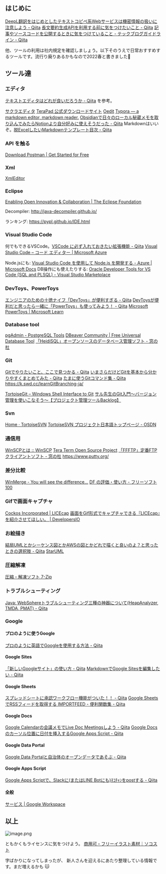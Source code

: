 ## はじめに

[DeepL翻訳をはじめとしたテキストコピペ系Webサービスは機密情報の扱いに注意しよう - Qiita](https://qiita.com/jnchito/items/5667091e00cdf38d299a)
[長文要約生成APIを利用する前に気をつけたいこと - Qiita](https://qiita.com/autotaker1984/items/523edf4fdc80a835028c)
[記事やソースコードを公開するときに気をつけていること - テックブログガイドライン - Qiita](https://qiita.com/e99h2121/items/f580aa695bdd58dd80bc)

他、ツールの利用は社内規定を確認しましょう。以下そのうえで日常おすすめするツールです。流行り廃りあるかもなので2022春と書きました:cherry_blossom: 

## ツール達
### エディタ
[テキストエディタはどれが良いだろうか - Qiita](https://qiita.com/aki72/items/b21dc68f8b5d016791b6) を参考。

[サクラエディタ](https://sakura-editor.github.io/)
[TeraPad 公式ダウンロードサイト](https://tera-net.com/library/tpad.html)
[Oedit](http://www.hi-ho.ne.jp/a_ogawa/oedit/)
[Typora — a markdown editor, markdown reader.](https://typora.io/)
[Obsidianで日々のローカル秘蔵メモを取り込んでみたらNotionより自分好みに使えそうだった - Qiita](https://qiita.com/e99h2121/items/8d4bf44c1dfcd2a4f0ec)
Markdownはいいぞ。[脱ExcelしたいMarkdownテンプレート目次 - Qiita](https://qiita.com/e99h2121/items/97168cad64ff40afb77d)

### API を触る

[Download Postman | Get Started for Free](https://www.postman.com/downloads/)


### Xml
[XmlEditor](http://www.xmleditor.jp/)

### Eclipse

[Enabling Open Innovation & Collaboration | The Eclipse Foundation](https://www.eclipse.org/)

Decompiler: http://java-decompiler.github.io/

ランキング: https://pypl.github.io/IDE.html


### Visual Studio Code

何でもできるVSCode。[VSCode に必ず入れておきたい拡張機能 - Qiita](https://qiita.com/ucan-lab/items/e85931bf8276da43cc97)
[Visual Studio Code – コード エディター | Microsoft Azure](https://azure.microsoft.com/ja-jp/products/visual-studio-code/)

Node.jsにも: [Visual Studio Code を使用して Node.js を開発する - Azure | Microsoft Docs](https://docs.microsoft.com/ja-jp/azure/developer/javascript/how-to/with-visual-studio-code/install-run-debug-nodejs)
DB操作にも使えたりする: [Oracle Developer Tools for VS Code (SQL and PLSQL) - Visual Studio Marketplace](https://marketplace.visualstudio.com/items?itemName=Oracle.oracledevtools)

### DevToys、PowerToys

[エンジニアのための十徳ナイフ「DevToys」が便利すぎる - Qiita](https://qiita.com/danishi/items/2de6a4ab028d27a8f4ab)
[DevToysが便利だと思ったら一緒に「PowerToys」も使ってみよう！ - Qiita](https://qiita.com/ichii731/items/7db600158a858b12fb9c)
[Microsoft PowerToys | Microsoft Learn](https://learn.microsoft.com/ja-jp/windows/powertoys/)

### Database tool

[pgAdmin - PostgreSQL Tools](https://www.pgadmin.org/)
[DBeaver Community | Free Universal Database Tool](https://dbeaver.io/)
[「HeidiSQL」オープンソースのデータベース管理ソフト - 窓の杜](https://forest.watch.impress.co.jp/library/software/heidisql/)

### Git

[Gitでやりたいこと、ここで見つかる - Qiita](https://qiita.com/shimotaroo/items/b73d896ace10894fd290)
[いまさらだけどGitを基本から分かりやすくまとめてみた - Qiita](https://qiita.com/gold-kou/items/7f6a3b46e2781b0dd4a0)
[たまに使うGitコマンド集 - Qiita](https://qiita.com/goamix/items/d910871db4b53d77bffe)
https://k.swd.cc/learnGitBranching-ja/

[TortoiseGit – Windows Shell Interface to Git](https://tortoisegit.org/)
[サル先生のGit入門〜バージョン管理を使いこなそう〜【プロジェクト管理ツールBacklog】](https://backlog.com/ja/git-tutorial/)


### Svn

[Home · TortoiseSVN](https://tortoisesvn.net/)
[TortoiseSVN プロジェクト日本語トップページ - OSDN](https://ja.osdn.net/projects/tortoisesvn/)

### 通信用

[WinSCPとは :: WinSCP](https://winscp.net/eng/docs/lang:jp)
[Tera Term Open Source Project](https://ttssh2.osdn.jp/)
[「FFFTP」定番FTPクライアントソフト - 窓の杜](https://forest.watch.impress.co.jp/library/software/ffftp/)
https://www.putty.org/

### 差分比較

[WinMerge - You will see the difference…](https://winmerge.org/?lang=ja)
[DF の評価・使い方 - フリーソフト100](https://freesoft-100.com/review/df.php)

### Gifで画面キャプチャ

[Cockos Incorporated | LICEcap](https://www.cockos.com/licecap/)
[画面をGif形式でキャプチャできる『LICEcap』を紹介させてほしい。 | DevelopersIO](https://dev.classmethod.jp/articles/introduce-licecap/)


### お絵描き

[結局UMLとかシーケンス図とかAWSの図とかどれで描くと良いのよ？と思ったときの選択肢 - Qiita](https://qiita.com/e99h2121/items/eaca084ae7b0488ab686)
[StarUML](https://staruml.io/)

### 圧縮解凍
[圧縮・解凍ソフト 7-Zip](https://sevenzip.osdn.jp/)


### トラブルシューティング
[Java: WebSphereトラブルシューティング三種の神器について(HeapAnalyzer, TMDA, PMAT) - Qiita](https://qiita.com/flyaway/items/19248079534af8dd1ab6)

### Google 

#### プロのように使うGoogle
[プロのように英語でGoogleを使用する方法 - Qiita](https://qiita.com/chau_y/items/6b1bbf3c5217976856cc)

#### Google Sites
[「新しいGoogleサイト」の使い方 - Qiita](https://qiita.com/kaerunoko/items/f913bcb9c59e59779edf)
[MarkdownでGoogle Sitesを編集したい - Qiita](https://qiita.com/e99h2121/items/ec930490de27cb9edf8b)

#### Google Sheets
[スプレッドシートに承認ワークフロー機能がついた！！ - Qiita](https://qiita.com/Hokuto-Niimura/items/5d74b1c782de6a592b7e)
[Google SheetsでRSSフィードを取得する IMPORTFEED - 便利関数集 - Qiita](https://qiita.com/e99h2121/items/85cd6de74aaa763d8472)


#### Google Docs
[Google Calendarの会議メモでLive Doc Meetingsしよう - Qiita](https://qiita.com/e99h2121/items/6a1912c5c7f6c3d2bc2d)
[Google Docsのカーソル位置に日付を挿入するGoogle Apps Script - Qiita](https://qiita.com/e99h2121/items/d6e4e84afa2e1f2f0dd2)

#### Google Data Portal
[Google Data Portalと自治体のオープンデータであそぶ - Qiita](https://qiita.com/e99h2121/items/1b53a6f5dca2cef6ac23)

#### Google Apps Script

[Google Apps Scriptで、Slackに(またはLINE Botにも)ﾈｺﾁｬﾝをpostする - Qiita](https://qiita.com/e99h2121/items/56b9d7a9db88e0b4744a)

#### 全般
[サービス | Google Workspace](https://workspace.google.co.jp/intl/ja/features/)


## 以上

![image.png](https://qiita-image-store.s3.ap-northeast-1.amazonaws.com/0/93824/7d667318-c1c8-3fc0-a55c-3a9478171dd5.png)

ともかくもライセンスに気をつけよう。
[商用可・フリーイラスト素材｜ソコスト](https://soco-st.com/)

字ばかりになってしまったが、
新人さんを迎えるにあたり整理している情報です。まだ増えるかも :cat:  
